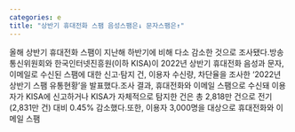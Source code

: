 ```yaml
---
categories: e
title: "상반기 휴대전화 스팸 음성스팸은↓ 문자스팸은↑"
---
```

올해 상반기 휴대전화 스팸이 지난해 하반기에 비해 다소 감소한 것으로 조사됐다.방송통신위원회와 한국인터넷진흥원(이하 KISA)이 2022년 상반기 휴대전화 음성과 문자, 이메일로 수신된 스팸에 대한 신고·탐지 건, 이용자 수신량, 차단율을 조사한 ‘2022년 상반기 스팸 유통현황’을 발표했다.조사 결과, 휴대전화와 이메일 스팸으로 수신돼 이용자가 KISA에 신고하거나 KISA가 자체적으로 탐지한 건은 총 2,818만 건으로 전기(2,831만 건) 대비 0.45% 감소했다.또한, 이용자 3,000명을 대상으로 휴대전화와 이메일 스팸
